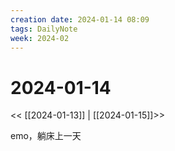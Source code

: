 ```yaml
---
creation date: 2024-01-14 08:09
tags: DailyNote
week: 2024-02
---
```


# 2024-01-14

<< [[2024-01-13]] | [[2024-01-15]]>>

emo，躺床上一天